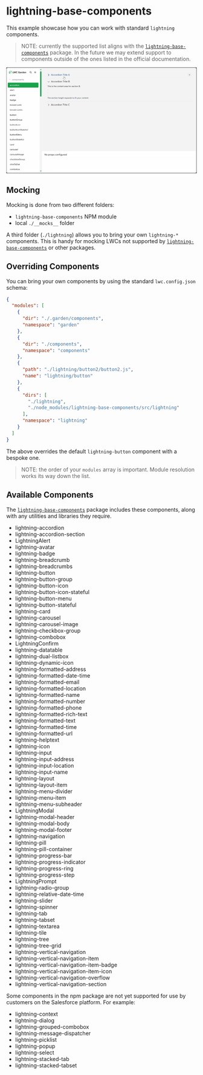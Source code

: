 # lightning-base-components

This example showcase how you can work with standard `lightning` components.

> NOTE: currently the supported list aligns with the [`lightning-base-components`](https://www.npmjs.com/package/lightning-base-components) package. In the future we may extend support to components outside of the ones listed in the official documentation.

![Screen capture of LWC Garden in action using lightning-base-components](../../docs/lwc-garden-lighting-base-components.gif 'LWC Garden: lightning-base-components in action')

## Mocking

Mocking is done from two different folders:

- `lightning-base-components` NPM module
- local `./__mocks__` folder

A third folder (`./lightning`) allows you to bring your own `lightning-*` components. This is handy for mocking LWCs not supported by [`lightning-base-components`](https://www.npmjs.com/package/lightning-base-components) or other packages.

## Overriding Components

You can bring your own components by using the standard `lwc.config.json` schema:

```json
{
  "modules": [
    {
      "dir": "./.garden/components",
      "namespace": "garden"
    },
    {
      "dir": "./components",
      "namespace": "components"
    },
    {
      "path": "./lightning/button2/button2.js",
      "name": "lightning/button"
    },
    {
      "dirs": [
        "./lightning",
        "./node_modules/lightning-base-components/src/lightning"
      ],
      "namespace": "lightning"
    }
  ]
}
```

The above overrides the default `lightning-button` component with a bespoke one.

> NOTE: the order of your `modules` array is important. Module resolution works its way down the list.

## Available Components

The [`lightning-base-components`](https://www.npmjs.com/package/lightning-base-components) package includes these components, along with any utilities and libraries they require.

- lightning-accordion
- lightning-accordion-section
- LightningAlert
- lightning-avatar
- lightning-badge
- lightning-breadcrumb
- lightning-breadcrumbs
- lightning-button
- lightning-button-group
- lightning-button-icon
- lightning-button-icon-stateful
- lightning-button-menu
- lightning-button-stateful
- lightning-card
- lightning-carousel
- lightning-carousel-image
- lightning-checkbox-group
- lightning-combobox
- LightningConfirm
- lightning-datatable
- lightning-dual-listbox
- lightning-dynamic-icon
- lightning-formatted-address
- lightning-formatted-date-time
- lightning-formatted-email
- lightning-formatted-location
- lightning-formatted-name
- lightning-formatted-number
- lightning-formatted-phone
- lightning-formatted-rich-text
- lightning-formatted-text
- lightning-formatted-time
- lightning-formatted-url
- lightning-helptext
- lightning-icon
- lightning-input
- lightning-input-address
- lightning-input-location
- lightning-input-name
- lightning-layout
- lightning-layout-item
- lightning-menu-divider
- lightning-menu-item
- lightning-menu-subheader
- LightningModal
- lightning-modal-header
- lightning-modal-body
- lightning-modal-footer
- lightning-navigation
- lightning-pill
- lightning-pill-container
- lightning-progress-bar
- lightning-progress-indicator
- lightning-progress-ring
- lightning-progress-step
- LightningPrompt
- lightning-radio-group
- lightning-relative-date-time
- lightning-slider
- lightning-spinner
- lightning-tab
- lightning-tabset
- lightning-textarea
- lightning-tile
- lightning-tree
- lightning-tree-grid
- lightning-vertical-navigation
- lightning-vertical-navigation-item
- lightning-vertical-navigation-item-badge
- lightning-vertical-navigation-item-icon
- lightning-vertical-navigation-overflow
- lightning-vertical-navigation-section

Some components in the npm package are not yet supported for use by customers on the Salesforce platform. For example:

- lightning-context
- lightning-dialog
- lightning-grouped-combobox
- lightning-message-dispatcher
- lightning-picklist
- lightning-popup
- lightning-select
- lightning-stacked-tab
- lightning-stacked-tabset

